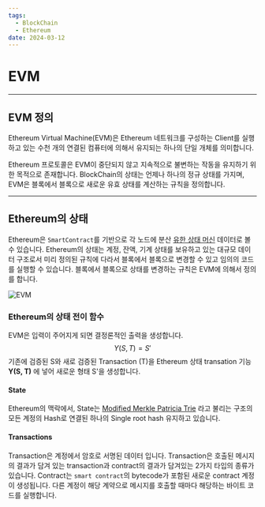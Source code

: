 ```yaml
---
tags:
  - BlockChain
  - Ethereum
date: 2024-03-12
---
```

# EVM

----
## EVM 정의

Ethereum Virtual Machine(EVM)은 Ethereum 네트워크를 구성하는 Client를 실행하고 있는 수천 개의 연결된 컴퓨터에 의해서 유지되는 하나의 단일 개체를 의미합니다.

Ethereum 프로토콜은 EVM이 중단되지 않고 지속적으로 불변하는 작동을 유지하기 위한 목적으로 존재합니다. BlockChain의 상태는 언제나 하나의 정규 상태를 가지며, EVM은 블록에서 블록으로 새로운 유효 상태를 계산하는 규칙을 정의합니다.

---
## Ethereum의 상태 

Ethereum은 `SmartContract`를 기반으로 각 노드에 분산 [유한 상태 머신](https://ko.wikipedia.org/wiki/%EC%9C%A0%ED%95%9C_%EC%83%81%ED%83%9C_%EA%B8%B0%EA%B3%84) 데이터로 볼 수 있습니다. Ethereum의 상태는 계정, 잔액, 기계 상태를 보유하고 있는 대규모 데이터 구조로서 미리 정의된 규칙에 다라서 블록에서 블록으로 변경할 수 있고 임의의 코드를 실행할 수 있습니다. 블록에서 블록으로 상태를 변경하는 규칙은 EVM에 의해서 정의를 합니다.

![EVM](https://ethereum.org/content/developers/docs/evm/evm.png)

### Ethereum의 상태 전이 함수

EVM은 입력이 주어지게 되면 결정론적인 출력을 생성합니다. 
$$
Y(S , T) = S'
$$
기존에 검증된 S와 새로 검증된 Transaction (T)을 Ethereum 상태 transation 기능 **Y(S, T)** 에 넣어 새로운 형태 S'을 생성합니다.

#### State

Ethereum의 맥락에서, State는 [Modified Merkle Patricia Trie](https://ethereum.org/en/developers/docs/data-structures-and-encoding/patricia-merkle-trie/) 라고 불리는 구조의 모든 계정의 Hash로 연결된 하나의 Single root hash 유지하고 있습니다.
#### Transactions

Transaction은 계정에서 암호로 서명된 데이터 입니다. Transaction은 호출된 메시지의 결과가 담겨 있는 transaction과 contract의 결과가 담겨있는 2가지 타입의 종류가 있습니다.
Contract는 `smart contract`의 bytecode가 포함된 새로운 contract 계정이 생성됩니다. 다른 계정이 해당 계약으로 메시지를 호출할 때마다 해당하는 바이트 코드를 실행합니다.

